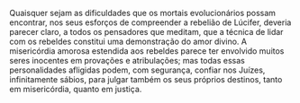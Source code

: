 ﻿Quaisquer sejam as dificuldades que os mortais evolucionários possam encontrar, nos seus esforços de compreender a rebelião de Lúcifer, deveria parecer claro, a todos os pensadores que meditam, que a técnica de lidar com os rebeldes constitui uma demonstração do amor divino. A misericórdia amorosa estendida aos rebeldes parece ter envolvido muitos seres inocentes em provações e atribulações; mas todas essas personalidades afligidas podem, com segurança, confiar nos Juízes, infinitamente sábios, para julgar também os seus próprios destinos, tanto em misericórdia, quanto em justiça.